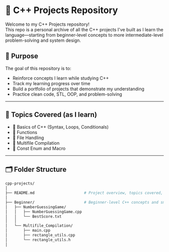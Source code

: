 # 📘 C++ Projects Repository

Welcome to my C++ Projects repository!  
This repo is a personal archive of all the C++ projects I've built as I learn the language—starting from beginner-level concepts to more intermediate-level problem-solving and system design.

## 🚀 Purpose

The goal of this repository is to:

- Reinforce concepts I learn while studying C++
- Track my learning progress over time
- Build a portfolio of projects that demonstrate my understanding
- Practice clean code, STL, OOP, and problem-solving

---

## 🧠 Topics Covered (as I learn)

- 🔹 Basics of C++ (Syntax, Loops, Conditionals)
- 🔹 Functions
- 🔹 File Handling
- 🔹 Multifile Compilation
- 🔹 Const Enum and Macro



---

## 🗂️ Folder Structure

```bash
cpp-projects/
│
├── README.md                      # Project overview, topics covered, etc.
│
├── Beginner/                      # Beginner-level C++ concepts and small projects
│   ├── NumberGuessingGame/
│   │   ├── NumberGuessingGame.cpp
│   │   └── BestScore.txt
│   │
│   └── Multifile_Compilation/
│       ├── main.cpp
│       ├── rectangle_utils.cpp
│       └── rectangle_utils.h
│
